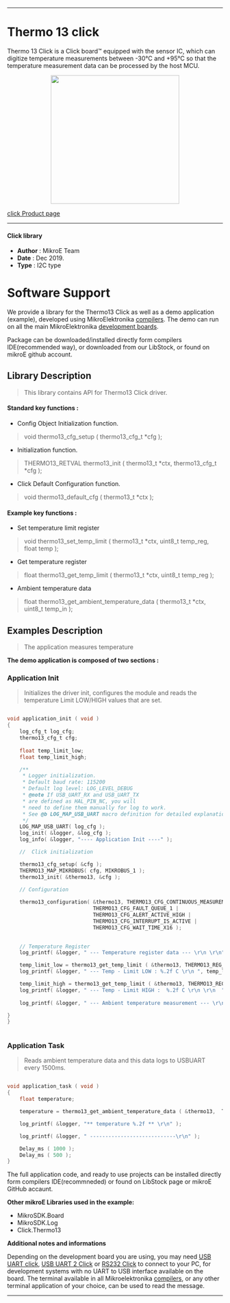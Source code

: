 
---
# Thermo 13 click

Thermo 13 Click is a Click board™ equipped with the sensor IC, which can digitize temperature measurements between -30°C and +95°C so that the temperature measurement data can be processed by the host MCU.

<p align="center">
  <img src="https://download.mikroe.com/images/click_for_ide/thermo13_click.png" height=300px>
</p>

[click Product page](https://www.mikroe.com/thermo-13-click)

---


#### Click library 

- **Author**        : MikroE Team
- **Date**          : Dec 2019.
- **Type**          : I2C type


# Software Support

We provide a library for the Thermo13 Click 
as well as a demo application (example), developed using MikroElektronika 
[compilers](https://shop.mikroe.com/compilers). 
The demo can run on all the main MikroElektronika [development boards](https://shop.mikroe.com/development-boards).

Package can be downloaded/installed directly form compilers IDE(recommended way), or downloaded from our LibStock, or found on mikroE github account. 

## Library Description

> This library contains API for Thermo13 Click driver.

#### Standard key functions :

- Config Object Initialization function.
> void thermo13_cfg_setup ( thermo13_cfg_t *cfg ); 
 
- Initialization function.
> THERMO13_RETVAL thermo13_init ( thermo13_t *ctx, thermo13_cfg_t *cfg );

- Click Default Configuration function.
> void thermo13_default_cfg ( thermo13_t *ctx );


#### Example key functions :

- Set temperature limit register
> void thermo13_set_temp_limit ( thermo13_t *ctx, uint8_t temp_reg, float temp );
 
- Get temperature register
> float thermo13_get_temp_limit ( thermo13_t *ctx, uint8_t temp_reg );

- Ambient temperature data
> float thermo13_get_ambient_temperature_data ( thermo13_t *ctx, uint8_t temp_in );

## Examples Description

> The application measures temperature 

**The demo application is composed of two sections :**

### Application Init 

>Initializes the driver init, configures the module and reads the temperature Limit LOW/HIGH values that are set.


```c

void application_init ( void )
{
    log_cfg_t log_cfg;
    thermo13_cfg_t cfg;
    
    float temp_limit_low;
    float temp_limit_high;

    /** 
     * Logger initialization.
     * Default baud rate: 115200
     * Default log level: LOG_LEVEL_DEBUG
     * @note If USB_UART_RX and USB_UART_TX 
     * are defined as HAL_PIN_NC, you will 
     * need to define them manually for log to work. 
     * See @b LOG_MAP_USB_UART macro definition for detailed explanation.
     */
    LOG_MAP_USB_UART( log_cfg );
    log_init( &logger, &log_cfg );
    log_info( &logger, "---- Application Init ----" );

    //  Click initialization

    thermo13_cfg_setup( &cfg );
    THERMO13_MAP_MIKROBUS( cfg, MIKROBUS_1 );
    thermo13_init( &thermo13, &cfg );

    // Configuration 
   
    thermo13_configuration( &thermo13, THERMO13_CFG_CONTINUOUS_MEASUREMENT |
                            THERMO13_CFG_FAULT_QUEUE_1 |
                            THERMO13_CFG_ALERT_ACTIVE_HIGH |
                            THERMO13_CFG_INTERRUPT_IS_ACTIVE |
                            THERMO13_CFG_WAIT_TIME_X16 );

        
    // Temperature Register
    log_printf( &logger, " --- Temperature register data --- \r\n \r\n" );

    temp_limit_low = thermo13_get_temp_limit ( &thermo13, THERMO13_REG_TEMPERATURE_LIMIT_LOW );
    log_printf( &logger, " --- Temp - Limit LOW : %.2f C \r\n ", temp_limit_low );

    temp_limit_high = thermo13_get_temp_limit ( &thermo13, THERMO13_REG_TEMPERATURE_LIMIT_HIGH );
    log_printf( &logger, " --- Temp - Limit HIGH :  %.2f C \r\n \r\n  ", temp_limit_high );
    
    log_printf( &logger, " --- Ambient temperature measurement --- \r\n " );

}
}
  
```

### Application Task

>Reads ambient temperature data and this data logs to USBUART every 1500ms.

```c

void application_task ( void )
{
    float temperature;

    temperature = thermo13_get_ambient_temperature_data ( &thermo13,  THERMO13_TEMP_IN_CELSIUS );

    log_printf( &logger, "** temperature %.2f ** \r\n" );

    log_printf( &logger, " ----------------------------\r\n" );

    Delay_ms ( 1000 );
    Delay_ms ( 500 );
}

```

The full application code, and ready to use projects can be  installed directly form compilers IDE(recommneded) or found on LibStock page or mikroE GitHub accaunt.

**Other mikroE Libraries used in the example:** 

- MikroSDK.Board
- MikroSDK.Log
- Click.Thermo13

**Additional notes and informations**

Depending on the development board you are using, you may need 
[USB UART click](https://shop.mikroe.com/usb-uart-click), 
[USB UART 2 Click](https://shop.mikroe.com/usb-uart-2-click) or 
[RS232 Click](https://shop.mikroe.com/rs232-click) to connect to your PC, for 
development systems with no UART to USB interface available on the board. The 
terminal available in all Mikroelektronika 
[compilers](https://shop.mikroe.com/compilers), or any other terminal application 
of your choice, can be used to read the message.



---